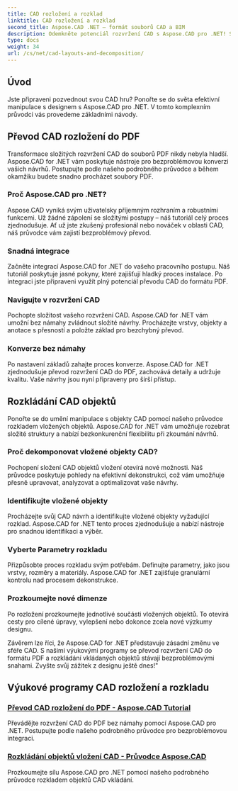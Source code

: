 ```yaml
---
title: CAD rozložení a rozklad
linktitle: CAD rozložení a rozklad
second_title: Aspose.CAD .NET – formát souborů CAD a BIM
description: Odemkněte potenciál rozvržení CAD s Aspose.CAD pro .NET! Snadno převeďte návrhy do PDF pomocí našeho průvodce. Zvládněte rozklad vložených objektů bez námahy.
type: docs
weight: 34
url: /cs/net/cad-layouts-and-decomposition/
---
```




## Úvod

Jste připraveni pozvednout svou CAD hru? Ponořte se do světa efektivní manipulace s designem s Aspose.CAD pro .NET. V tomto komplexním průvodci vás provedeme základními návody.
## Převod CAD rozložení do PDF

Transformace složitých rozvržení CAD do souborů PDF nikdy nebyla hladší. Aspose.CAD for .NET vám poskytuje nástroje pro bezproblémovou konverzi vašich návrhů. Postupujte podle našeho podrobného průvodce a během okamžiku budete snadno procházet soubory PDF.

### Proč Aspose.CAD pro .NET?

Aspose.CAD vyniká svým uživatelsky příjemným rozhraním a robustními funkcemi. Už žádné zápolení se složitými postupy – náš tutoriál celý proces zjednodušuje. Ať už jste zkušený profesionál nebo nováček v oblasti CAD, náš průvodce vám zajistí bezproblémový převod.

### Snadná integrace

Začněte integrací Aspose.CAD for .NET do vašeho pracovního postupu. Náš tutoriál poskytuje jasné pokyny, které zajišťují hladký proces instalace. Po integraci jste připraveni využít plný potenciál převodu CAD do formátu PDF.

### Navigujte v rozvržení CAD

Pochopte složitost vašeho rozvržení CAD. Aspose.CAD for .NET vám umožní bez námahy zvládnout složité návrhy. Procházejte vrstvy, objekty a anotace s přesností a položte základ pro bezchybný převod.

### Konverze bez námahy

Po nastavení základů zahajte proces konverze. Aspose.CAD for .NET zjednodušuje převod rozvržení CAD do PDF, zachovává detaily a udržuje kvalitu. Vaše návrhy jsou nyní připraveny pro širší přístup.

## Rozkládání CAD objektů

Ponořte se do umění manipulace s objekty CAD pomocí našeho průvodce rozkladem vložených objektů. Aspose.CAD for .NET vám umožňuje rozebrat složité struktury a nabízí bezkonkurenční flexibilitu při zkoumání návrhů.

### Proč dekomponovat vložené objekty CAD?

Pochopení složení CAD objektů vložení otevírá nové možnosti. Náš průvodce poskytuje pohledy na efektivní dekonstrukci, což vám umožňuje přesně upravovat, analyzovat a optimalizovat vaše návrhy.

### Identifikujte vložené objekty

Procházejte svůj CAD návrh a identifikujte vložené objekty vyžadující rozklad. Aspose.CAD for .NET tento proces zjednodušuje a nabízí nástroje pro snadnou identifikaci a výběr.

### Vyberte Parametry rozkladu

Přizpůsobte proces rozkladu svým potřebám. Definujte parametry, jako jsou vrstvy, rozměry a materiály. Aspose.CAD for .NET zajišťuje granulární kontrolu nad procesem dekonstrukce.

### Prozkoumejte nové dimenze

Po rozložení prozkoumejte jednotlivé součásti vložených objektů. To otevírá cesty pro cílené úpravy, vylepšení nebo dokonce zcela nové výzkumy designu.

Závěrem lze říci, že Aspose.CAD for .NET představuje zásadní změnu ve sféře CAD. S našimi výukovými programy se převod rozvržení CAD do formátu PDF a rozkládání vkládaných objektů stávají bezproblémovými snahami. Zvyšte svůj zážitek z designu ještě dnes!"
## Výukové programy CAD rozložení a rozkladu
### [Převod CAD rozložení do PDF - Aspose.CAD Tutorial](./converting-cad-layouts-to-pdf/)
Převádějte rozvržení CAD do PDF bez námahy pomocí Aspose.CAD pro .NET. Postupujte podle našeho podrobného průvodce pro bezproblémovou integraci.
### [Rozkládání objektů vložení CAD - Průvodce Aspose.CAD](./decomposing-cad-insert-objects/)
Prozkoumejte sílu Aspose.CAD pro .NET pomocí našeho podrobného průvodce rozkladem objektů CAD vkládání.